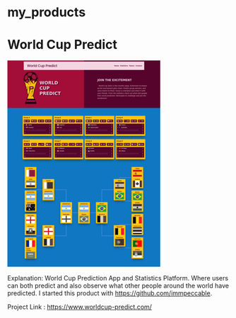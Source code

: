 # my_products


# World Cup Predict

![image](WorlCup.png)

Explanation: 
  World Cup Prediction App and Statistics Platform. Where users can both predict and also observe what other people
  around the world have predicted. I started this product with https://github.com/immpeccable.

Project Link : https://www.worldcup-predict.com/

